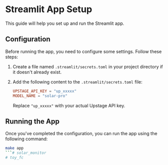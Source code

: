 # Streamlit App Setup

This guide will help you set up and run the Streamlit app.

## Configuration

Before running the app, you need to configure some settings. Follow these steps:

1. Create a file named `.streamlit/secrets.toml` in your project directory if it doesn't already exist.

2. Add the following content to the `.streamlit/secrets.toml` file:

   ```toml
   UPSTAGE_API_KEY = "up_xxxxx"
   MODEL_NAME = "solar-pro"
   ```

   Replace `"up_xxxxx"` with your actual Upstage API key.

## Running the App

Once you've completed the configuration, you can run the app using the following command:

```bash
make app
```# solar_monitor
# toy_fc
